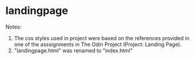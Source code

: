 # landingpage

Notes:
1. The css styles used in project were based on the references provided in one of the asssignments in The Odin Project (Project: Landing Page).
2. "landingpage.html" was renamed to "index.html"